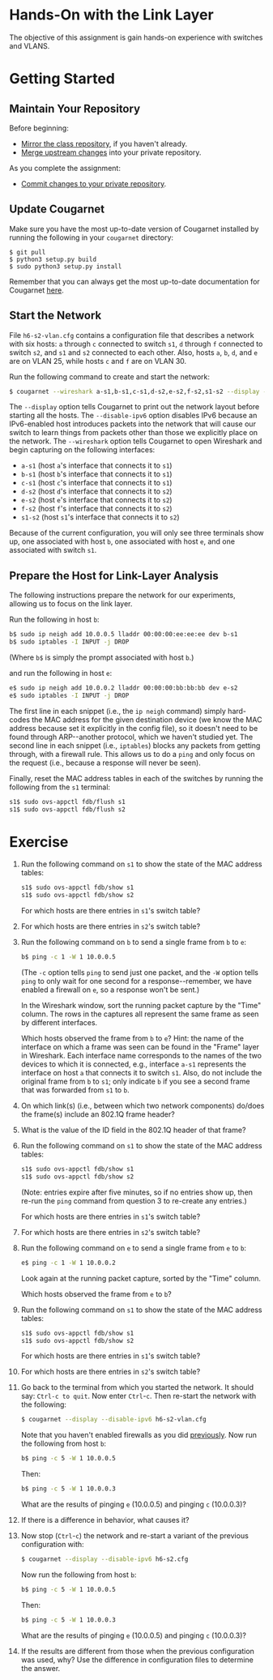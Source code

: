 # Hands-On with the Link Layer

The objective of this assignment is gain hands-on experience with switches and
VLANS.


# Getting Started

## Maintain Your Repository

 Before beginning:
 - [Mirror the class repository](../01b-hw-private-repo-mirror), if you haven't
   already.
 - [Merge upstream changes](../01b-hw-private-repo-mirror#update-your-mirrored-repository-from-the-upstream)
   into your private repository.

 As you complete the assignment:
 - [Commit changes to your private repository](../01b-hw-private-repo-mirror#commit-and-push-local-changes-to-your-private-repo).


## Update Cougarnet

Make sure you have the most up-to-date version of Cougarnet installed by
running the following in your `cougarnet` directory:

```
$ git pull
$ python3 setup.py build
$ sudo python3 setup.py install
```

Remember that you can always get the most up-to-date documentation for
Cougarnet [here](https://github.com/cdeccio/cougarnet/blob/main/README.md).


## Start the Network

File `h6-s2-vlan.cfg` contains a configuration file that describes a network
with six hosts: `a` through `c` connected to switch `s1`, `d` through `f`
connected to switch `s2`, and `s1` and `s2` connected to each other.  Also,
hosts `a`, `b`, `d`, and `e` are on VLAN 25, while hosts `c` and `f` are on
VLAN 30.
   
Run the following command to create and start the network:

```bash
$ cougarnet --wireshark a-s1,b-s1,c-s1,d-s2,e-s2,f-s2,s1-s2 --display --disable-ipv6 h6-s2-vlan.cfg
```

The `--display` option tells Cougarnet to print out the network layout before
starting all the hosts.  The `--disable-ipv6` option disables IPv6 because an
IPv6-enabled host introduces packets into the network that will cause our
switch to learn things from packets other than those we explicitly place on the
network.  The `--wireshark` option tells Cougarnet to open Wireshark and begin
capturing on the following interfaces:

 * `a-s1` (host `a`'s interface that connects it to `s1`)
 * `b-s1` (host `b`'s interface that connects it to `s1`)
 * `c-s1` (host `c`'s interface that connects it to `s1`)
 * `d-s2` (host `d`'s interface that connects it to `s2`)
 * `e-s2` (host `e`'s interface that connects it to `s2`)
 * `f-s2` (host `f`'s interface that connects it to `s2`)
 * `s1-s2` (host `s1`'s interface that connects it to `s2`)

Because of the current configuration, you will only see three terminals show
up, one associated with host `b`, one associated with host `e`, and one
associated with switch `s1`.


## Prepare the Host for Link-Layer Analysis

The following instructions prepare the network for our experiments, allowing us
to focus on the link layer.

Run the following in host `b`:

```bash
b$ sudo ip neigh add 10.0.0.5 lladdr 00:00:00:ee:ee:ee dev b-s1
b$ sudo iptables -I INPUT -j DROP
```

(Where `b$` is simply the prompt associated with host `b`.)

and run the following in host `e`:

```bash
e$ sudo ip neigh add 10.0.0.2 lladdr 00:00:00:bb:bb:bb dev e-s2
e$ sudo iptables -I INPUT -j DROP
```

The first line in each snippet (i.e., the `ip neigh` command) simply hard-codes
the MAC address for the given destination device (we know the MAC address
because set it explicitly in the config file), so it doesn't need to be found
through ARP--another protocol, which we haven't studied yet.  The second line
in each snippet (i.e., `iptables`) blocks any packets from getting through,
with a firewall rule.  This allows us to do a `ping` and only focus on the
request (i.e., because a response will never be seen).

Finally, reset the MAC address tables in each of the switches by running the
following from the `s1` terminal:

```bash
s1$ sudo ovs-appctl fdb/flush s1
s1$ sudo ovs-appctl fdb/flush s2
```


# Exercise

 1. Run the following command on `s1` to show the state of the MAC address
    tables:

    ```bash
    s1$ sudo ovs-appctl fdb/show s1
    s1$ sudo ovs-appctl fdb/show s2
    ```

    For which hosts are there entries in `s1`'s switch table?

 2. For which hosts are there entries in `s2`'s switch table?

 3. Run the following command on `b` to send a single frame from `b` to `e`:
   
    ```bash
    b$ ping -c 1 -W 1 10.0.0.5
    ```

    (The `-c` option tells `ping` to send just one packet, and the `-W` option
    tells `ping` to only wait for one second for a response--remember, we have
    enabled a firewall on `e`, so a response won't be sent.)

    In the Wireshark window, sort the running packet capture by the "Time"
    column.  The rows in the captures all represent the same frame as seen by
    different interfaces.

    Which hosts observed the frame from `b` to `e`?  Hint: the name of the
    interface on which a frame was seen can be found in the "Frame" layer in
    Wireshark.  Each interface name corresponds to the names of the two devices
    to which it is connected, e.g., interface `a-s1` represents the interface
    on host `a` that connects it to switch `s1`.  Also, do not include the
    original frame from `b` to `s1`; only indicate `b` if you see a second
    frame that was forwarded from `s1` to `b`.

 4. On which link(s) (i.e., between which two network components) do/does the
    frame(s) include an 802.1Q frame header?

 5. What is the value of the ID field in the 802.1Q header of that frame?
    
 6. Run the following command on `s1` to show the state of the MAC address
    tables:

    ```bash
    s1$ sudo ovs-appctl fdb/show s1
    s1$ sudo ovs-appctl fdb/show s2
    ```

    (Note: entries expire after five minutes, so if no entries show up, then
    re-run the `ping` command from question 3 to re-create any entries.)

    For which hosts are there entries in `s1`'s switch table?

 7.  For which hosts are there entries in `s2`'s switch table?


 8. Run the following command on `e` to send a single frame from `e` to `b`:
   
    ```bash
    e$ ping -c 1 -W 1 10.0.0.2
    ```

    Look again at the running packet capture, sorted by the "Time" column.

    Which hosts observed the frame from `e` to `b`?

 9. Run the following command on `s1` to show the state of the MAC address
    tables:

    ```bash
    s1$ sudo ovs-appctl fdb/show s1
    s1$ sudo ovs-appctl fdb/show s2
    ```

    For which hosts are there entries in `s1`'s switch table?

 10. For which hosts are there entries in `s2`'s switch table?

 11. Go back to the terminal from which you started the network.  It should say:
     `Ctrl-c to quit`.  Now enter `Ctrl`-`c`.  Then re-start the network with
     the following:
   
     ```bash
     $ cougarnet --display --disable-ipv6 h6-s2-vlan.cfg
     ```

     Note that you haven't enabled firewalls as you did
     [previously](#prepare-the-host-for-link-layer-analysis).
     Now run the following from host `b`:

     ```bash
     b$ ping -c 5 -W 1 10.0.0.5
     ```

     Then:

     ```bash
     b$ ping -c 5 -W 1 10.0.0.3
     ```

     What are the results of pinging `e` (10.0.0.5) and pinging `c` (10.0.0.3)?

 12. If there is a difference in behavior, what causes it?

 13. Now stop (`Ctrl`-`c`) the network and re-start a variant of the previous
     configuration with:
    
     ```bash
     $ cougarnet --display --disable-ipv6 h6-s2.cfg
     ```

     Now run the following from host `b`:

     ```bash
     b$ ping -c 5 -W 1 10.0.0.5
     ```

     Then:

     ```bash
     b$ ping -c 5 -W 1 10.0.0.3
     ```

     What are the results of pinging `e` (10.0.0.5) and pinging `c` (10.0.0.3)?
 
 14. If the results are different from those when the previous configuration
     was used, why?  Use the difference in configuration files to determine the
     answer.
